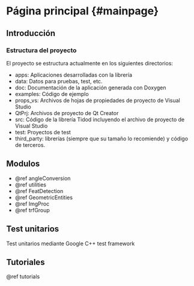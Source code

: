 Página principal {#mainpage}
==============

Introducción
------------



### Estructura del proyecto

El proyecto se estructura actualmente en los siguientes directorios:

- apps: Aplicaciones desarrolladas con la librería
- data: Datos para pruebas, test, etc.
- doc: Documentación de la aplicación generada con Doxygen
- examples: Código de ejemplo
- props_vs: Archivos de hojas de propiedades de proyecto de Visual Studio
- QtPrj: Archivos de proyecto de Qt Creator
- src: Código de la librería Tidod incluyendo el archivo de proyecto de Visual Studio
- test: Proyectos de test
- third_party: librerías (siempre que su tamaño lo recomiende) y código de terceros.

Modulos
-------

- @ref angleConversion
- @ref utilities
- @ref FeatDetection
- @ref GeometricEntities
- @ref ImgProc
- @ref trfGroup

Test unitarios
--------------

Test unitarios mediante Google C++ test framework

Tutoriales
----------

@ref tutorials